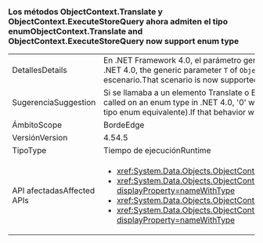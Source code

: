 ### <a name="objectcontexttranslate-and-objectcontextexecutestorequery-now-support-enum-type"></a><span data-ttu-id="0b4c1-101">Los métodos ObjectContext.Translate y ObjectContext.ExecuteStoreQuery ahora admiten el tipo enum</span><span class="sxs-lookup"><span data-stu-id="0b4c1-101">ObjectContext.Translate and ObjectContext.ExecuteStoreQuery now support enum type</span></span>

|   |   |
|---|---|
|<span data-ttu-id="0b4c1-102">Detalles</span><span class="sxs-lookup"><span data-stu-id="0b4c1-102">Details</span></span>|<span data-ttu-id="0b4c1-103">En .NET Framework 4.0, el parámetro genérico <code>T</code> de los métodos <code>ObjectContext.Translate</code> y <code>ObjectContext.ExecuteStoreQuery</code> no podía ser un tipo enum.</span><span class="sxs-lookup"><span data-stu-id="0b4c1-103">In .NET 4.0, the generic parameter <code>T</code> of <code>ObjectContext.Translate</code> and <code>ObjectContext.ExecuteStoreQuery</code> methods could not be an enum.</span></span> <span data-ttu-id="0b4c1-104">Ahora se admite este escenario.</span><span class="sxs-lookup"><span data-stu-id="0b4c1-104">That scenario is now supported.</span></span>|
|<span data-ttu-id="0b4c1-105">Sugerencia</span><span class="sxs-lookup"><span data-stu-id="0b4c1-105">Suggestion</span></span>|<span data-ttu-id="0b4c1-106">Si se llamaba a un elemento Translate o ExecuteStoreQuery en un tipo enum en .NET Framework 4.0, devolvía "0".</span><span class="sxs-lookup"><span data-stu-id="0b4c1-106">If Translate or ExecuteStoreQuery was called on an enum type in .NET 4.0, '0' was returned.</span></span> <span data-ttu-id="0b4c1-107">Si este era el comportamiento deseado, las llamadas deberían reemplazarse por una constante 0 (o su tipo enum equivalente).</span><span class="sxs-lookup"><span data-stu-id="0b4c1-107">If that behavior was desirable, the calls should be replaced with a constant 0 (or the enum equivalent of it).</span></span>|
|<span data-ttu-id="0b4c1-108">Ámbito</span><span class="sxs-lookup"><span data-stu-id="0b4c1-108">Scope</span></span>|<span data-ttu-id="0b4c1-109">Borde</span><span class="sxs-lookup"><span data-stu-id="0b4c1-109">Edge</span></span>|
|<span data-ttu-id="0b4c1-110">Versión</span><span class="sxs-lookup"><span data-stu-id="0b4c1-110">Version</span></span>|<span data-ttu-id="0b4c1-111">4.5</span><span class="sxs-lookup"><span data-stu-id="0b4c1-111">4.5</span></span>|
|<span data-ttu-id="0b4c1-112">Tipo</span><span class="sxs-lookup"><span data-stu-id="0b4c1-112">Type</span></span>|<span data-ttu-id="0b4c1-113">Tiempo de ejecución</span><span class="sxs-lookup"><span data-stu-id="0b4c1-113">Runtime</span></span>|
|<span data-ttu-id="0b4c1-114">API afectadas</span><span class="sxs-lookup"><span data-stu-id="0b4c1-114">Affected APIs</span></span>|<ul><li><xref:System.Data.Objects.ObjectContext.Translate%60%601(System.Data.Common.DbDataReader)?displayProperty=nameWithType></li><li><xref:System.Data.Objects.ObjectContext.Translate%60%601(System.Data.Common.DbDataReader,System.String,System.Data.Objects.MergeOption)?displayProperty=nameWithType></li><li><xref:System.Data.Objects.ObjectContext.ExecuteStoreQuery%60%601(System.String,System.Object[])?displayProperty=nameWithType></li><li><xref:System.Data.Objects.ObjectContext.ExecuteStoreQuery%60%601(System.String,System.String,System.Data.Objects.MergeOption,System.Object[])?displayProperty=nameWithType></li></ul>|

